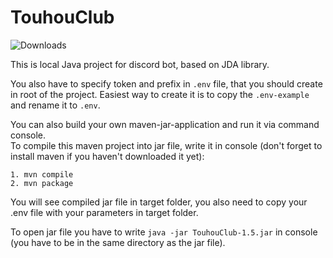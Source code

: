 # TouhouClub
![Downloads](https://img.shields.io/github/downloads/Niron3206/TouhouClub/v1.5/total?style=flat-square)

This is local Java project for discord bot, based on JDA library.

You also have to specify token and prefix in `.env` file, that you should create in root of the project.
Easiest way to create it is to copy the `.env-example` and rename it to `.env`.

You can also build your own maven-jar-application and run it via command console.\
To compile this maven project into jar file, write it in console (don't forget to install maven if you haven't downloaded it yet):

`1. mvn compile`\
`2. mvn package`

You will see compiled jar file in target folder, you also need to copy your .env file with your parameters in target folder.

To open jar file you have to write `java -jar TouhouClub-1.5.jar` in console (you have to be in the same directory as the jar file).
